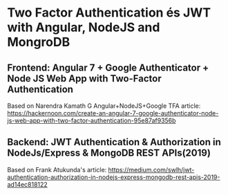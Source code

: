 # Two Factor Authentication és JWT with Angular, NodeJS and MongroDB

## Frontend: Angular 7 + Google Authenticator + Node JS Web App with Two-Factor Authentication
Based on Narendra Kamath G Angular+NodeJS+Google TFA article: https://hackernoon.com/create-an-angular-7-google-authenticator-node-js-web-app-with-two-factor-authentication-95e87af9356b
## Backend: JWT Authentication & Authorization in NodeJs/Express & MongoDB REST APIs(2019)
Based on Frank Atukunda's article: https://medium.com/swlh/jwt-authentication-authorization-in-nodejs-express-mongodb-rest-apis-2019-ad14ec818122
